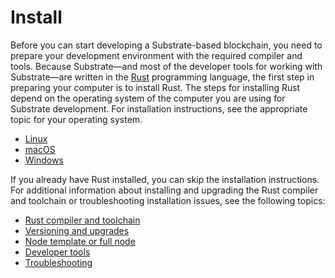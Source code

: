 # Install

Before you can start developing a Substrate-based blockchain, you need to prepare your development environment with the required compiler and tools.
Because Substrate—and most of the developer tools for working with Substrate—are written in the [Rust](https://www.rust-lang.org/) programming language, the first step in preparing your computer is to install Rust.
The steps for installing Rust depend on the operating system of the computer you are using for Substrate development.
For installation instructions, see the appropriate topic for your operating system.

* [Linux](./linux.md)
* [macOS](./macos.md)
* [Windows](./windows.md)

If you already have Rust installed, you can skip the installation instructions.
For additional information about installing and upgrading the Rust compiler and toolchain or troubleshooting installation issues, see the following topics:

* [Rust compiler and toolchain](./rust-builds.md)
* [Versioning and upgrades]()
* [Node template or full node]()
* [Developer tools]()
* [Troubleshooting]()